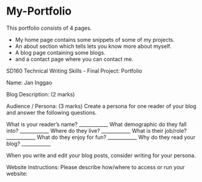 # My-Portfolio

This portfolio consists of 4 pages.
- My home page contains some snippets of some of my projects.
- An about section which tells lets you know more about myself.
- A blog page containing some blogs.
- and a contact page where you can contact me.

SD160 Technical Writing Skills - Final Project: Portfolio

Name: Jan Inggao

Blog Description: (2 marks)

Audience / Persona: (3 marks)
Create a persona for one reader of your blog and answer the following questions.

What is your reader’s name?             ____________
What demographic do they fall into?  ____________
Where do they live?                           ____________
What is their job/role?                        ____________
What do they enjoy for fun?               ____________
Why do they read your blog?             ____________

When you write and edit your blog posts, consider writing for your persona.

Website Instructions:
Please describe how/where to access or run your website: